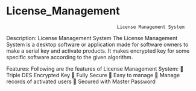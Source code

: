 # License_Management
                                             
                                                
                                             
                                             
                                             
                                             
                                             
                                             License Management System
                                             
Description:
License Management System
The License Management System is a desktop software or application made for software owners to make a serial key and activate products. It makes encrypted key for some specific software according to the given algorithm.


Features:
Following are the features of License Management System:
 Triple DES Encrypted Key
 Fully Secure
 Easy to manage
 Manage records of activated users
 Secured with Master Password
